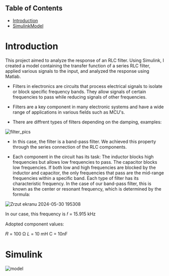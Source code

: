 ## Table of Contents
- [Introduction](#Introduction)
- [SimulinkModel](#Simulink)

# Introduction

This project aimed to analyze the response of an RLC filter. Using Simulink, I created a model containing the transfer function of a series RLC filter, applied various signals to the input, and analyzed the response using Matlab.

* Filters in electronics are circuits that process electrical signals to isolate or block specific frequency bands. They allow signals of certain frequencies to pass while reducing signals of other frequencies. 

* Filters are a key component in many electronic systems and have a wide range of applications in various fields such as MCU's.

* There are diffrent types of filters depending on the damping, examples:


![filter_pics](https://github.com/Uchyra16/RLCfilterResponse_analysis/assets/125763535/8442b89d-6303-4dac-9964-0a24cd54bc84)

* In this case, the filter is a band-pass filter. We achieved this property through the series connection of the RLC components. 

* Each component in the circuit has its task:
The inductor blocks high frequencies but allows low frequencies to pass.
The capacitor blocks low frequencies.
If both low and high frequencies are blocked by the inductor and capacitor, the only frequencies that pass are the mid-range frequencies within a specific band.
Each type of filter has its characteristic frequency. In the case of our band-pass filter, this is known as the center or resonant frequency, which is determined by the formula: 

​![Zrzut ekranu 2024-05-30 195308](https://github.com/Uchyra16/RLCfilterResponse_analysis/assets/125763535/ac3e8c48-a6f9-432f-a545-a05ff35f2108)


In our case, this frequency is 
𝑓 = 15.915 kHz

Adopted component values:

𝑅 = 100 Ω
𝐿 = 10 mH
C = 10nF
# Simulink
![model](https://github.com/Uchyra16/RLCfilterResponse_analysis/assets/125763535/67d89704-23b9-413f-b92a-0f7e0c206ded)
